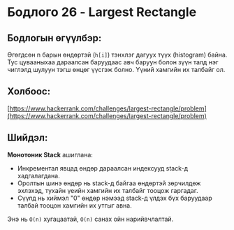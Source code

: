 # Бодлого 26 - Largest Rectangle

## Бодлогын өгүүлбэр:
Өгөгдсөн n барын өндөртэй (`h[i]`) тэнхлэг дагуух түүх (histogram) байна. Тус цувааныхаа дараалсан баруудаас авч баруун болон зүүн талд нэг чиглэлд шулуун тэгш өнцөг үүсгэж болно. Үүний хамгийн их талбайг ол.

## Холбоос:
[https://www.hackerrank.com/challenges/largest-rectangle/problem](https://www.hackerrank.com/challenges/largest-rectangle/problem)

## Шийдэл:
**Монотоник Stack** ашиглана:
- Инкрементал явцад өндөр дараалсан индексууд stack-д хадгалагдана.
- Оролтын шинэ өндөр нь stack-д байгаа өндөртэй зөрчилдөж эхлэхэд, тухайн үеийн хамгийн их талбайг тооцож гаргадаг.
- Сүүлд нь хиймэл "0" өндөр нэмээд stack-д үлдэх бүх баруудаар талбай тооцон хамгийн их утгыг авна.

Энэ нь `O(n)` хугацаатай, `O(n)` санах ойн нарийвчлалтай.
